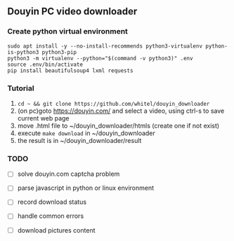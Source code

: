 Douyin PC video downloader
---------------------------
### Create python virtual environment
```
sudo apt install -y --no-install-recommends python3-virtualenv python-is-python3 python3-pip
python3 -m virtualenv --python="$(command -v python3)" .env
source .env/bin/activate
pip install beautifulsoup4 lxml requests
```

### Tutorial
1. `cd ~ && git clone https://github.com/whitel/douyin_downloader`
2. (on pc)goto https://douyin.com/ and select a video, using ctrl-s to save current web page
3. move .html file to ~/douyin_downloader/htmls (create one if not exist)
4. execute `make download` in ~/douyin_downloader
5. the result is in ~/douyin_downloader/result

### TODO
+ [ ] solve douyin.com captcha problem
+ [ ] parse javascript in python or linux environment
+ [ ] record download status
+ [ ] handle common errors
+ [ ] download pictures content

